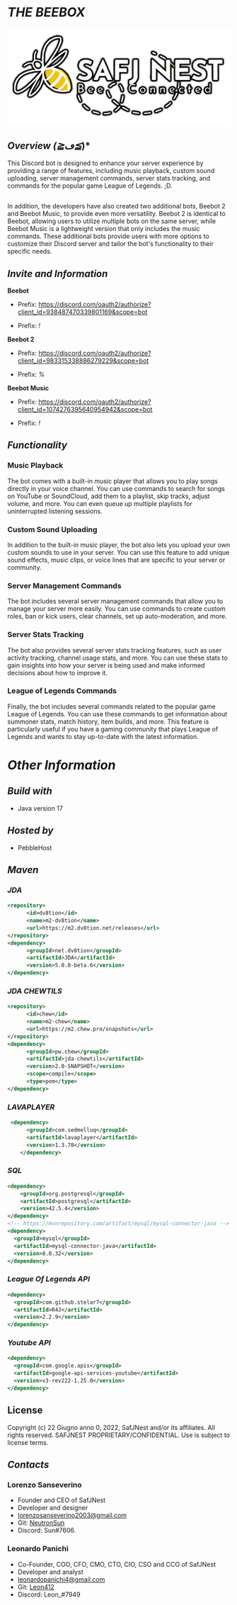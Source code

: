 # ***THE BEEBOX***

![ffewfe](/rsc/img/logo_cropped.png)

## ***Overview (≧ڡ≦*)***
This Discord bot is designed to enhance your server experience by providing a range of features, including music playback, custom sound uploading, server management commands, server stats tracking, and commands for the popular game League of Legends. ;D.
##
In addition, the developers have also created two additional bots, Beebot 2 and Beebot Music, to provide even more versatility. Beebot 2 is identical to Beebot, allowing users to utilize multiple bots on the same server, while Beebot Music is a lightweight version that only includes the music commands. These additional bots provide users with more options to customize their Discord server and tailor the bot's functionality to their specific needs.

## *Invite and Information*

**Beebot**

- Prefix:  https://discord.com/oauth2/authorize?client_id=938487470339801169&scope=bot

- Prefix: *!*

**Beebot 2**

- Prefix:  https://discord.com/oauth2/authorize?client_id=983315338886279229&scope=bot

- Prefix: *%*

**Beebot Music**

- Prefix:  https://discord.com/oauth2/authorize?client_id=1074276395640954942&scope=bot

- Prefix: *!*

## ***Functionality***

### **Music Playback**
The bot comes with a built-in music player that allows you to play songs directly in your voice channel. You can use commands to search for songs on YouTube or SoundCloud, add them to a playlist, skip tracks, adjust volume, and more. You can even queue up multiple playlists for uninterrupted listening sessions.

### **Custom Sound Uploading**
In addition to the built-in music player, the bot also lets you upload your own custom sounds to use in your server. You can use this feature to add unique sound effects, music clips, or voice lines that are specific to your server or community.

### **Server Management Commands**
The bot includes several server management commands that allow you to manage your server more easily. You can use commands to create custom roles, ban or kick users, clear channels, set up auto-moderation, and more.

### **Server Stats Tracking**
The bot also provides several server stats tracking features, such as user activity tracking, channel usage stats, and more. You can use these stats to gain insights into how your server is being used and make informed decisions about how to improve it.

### **League of Legends Commands**
Finally, the bot includes several commands related to the popular game League of Legends. You can use these commands to get information about summoner stats, match history, item builds, and more. This feature is particularly useful if you have a gaming community that plays League of Legends and wants to stay up-to-date with the latest information.

# ***Other Information***
## ***Build with***
- Java version 17

## ***Hosted by***
- PebbleHost

## ***Maven***
### ***JDA***
```xml
<repository>
      <id>dv8tion</id>
      <name>m2-dv8tion</name>
      <url>https://m2.dv8tion.net/releases</url>
</repository>
<dependency>
      <groupId>net.dv8tion</groupId>
      <artifactId>JDA</artifactId>
      <version>5.0.0-beta.6</version>
</dependency>
```
### ***JDA CHEWTILS***
```xml
<repository>
      <id>chew</id>
      <name>m2-chew</name>
      <url>https://m2.chew.pro/snapshots</url>
</repository>
<dependency>
      <groupId>pw.chew</groupId>
      <artifactId>jda-chewtils</artifactId>
      <version>2.0-SNAPSHOT</version>
      <scope>compile</scope>
      <type>pom</type>
</dependency>
```
### ***LAVAPLAYER***
```xml
 <dependency>
      <groupId>com.sedmelluq</groupId>
      <artifactId>lavaplayer</artifactId>
      <version>1.3.78</version>
    </dependency>
```
### ***SQL***
```xml
<dependency>
    <groupId>org.postgresql</groupId>
    <artifactId>postgresql</artifactId>
    <version>42.5.4</version>
</dependency>
<!-- https://mvnrepository.com/artifact/mysql/mysql-connector-java -->
<dependency>
  <groupId>mysql</groupId>
  <artifactId>mysql-connector-java</artifactId>
  <version>8.0.32</version>
</dependency>
```

### ***League Of Legends API***
```xml
<dependency>
  <groupId>com.github.stelar7</groupId>
  <artifactId>R4J</artifactId>
  <version>2.2.9</version>
</dependency>
```

### ***Youtube API***
```xml
<dependency>
  <groupId>com.google.apis</groupId>
  <artifactId>google-api-services-youtube</artifactId>
  <version>v3-rev222-1.25.0</version>
</dependency>
```
## **License**
Copyright (c) 22 Giugno anno 0, 2022, SafJNest and/or its affiliates. All rights reserved. SAFJNEST PROPRIETARY/CONFIDENTIAL. Use is subject to license terms.

## ***Contacts***
### Lorenzo Sanseverino 
- Founder and CEO of SafJNest
- Developer and designer
- lorenzosanseverino2003@gmail.com
- Git: <a href="https://github.com/NeutronSun">NeutronSun</a> 
- Discord: Sun#7606.
### Leonardo Panichi
- Co-Founder, COO, CFO, CMO, CTO, CIO, CSO and CCO of SafJNest
- Developer and analyst
- leonardopanichi4@gmail.com
- Git: <a href="https://github.com/Leon412">Leon412</a> 
- Discord: Leon_#7949
